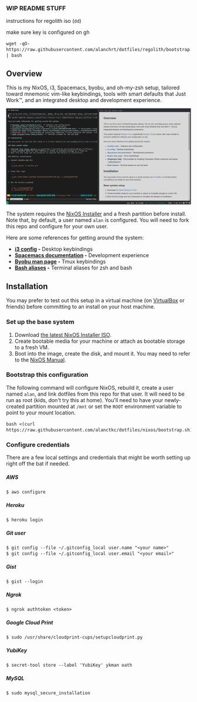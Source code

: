 ### WIP README STUFF

instructions for regolith iso (`dd`)

make sure key is configured on gh

```shell
wget -qO- https://raw.githubusercontent.com/alanchrt/dotfiles/regolith/bootstrap.sh | bash
```

## Overview

This is my NixOS, i3, Spacemacs, byobu, and oh-my-zsh setup, tailored toward mnemonic vim-like keybindings, tools with smart defaults that Just Work&trade;, and an integrated desktop and development experience.

![dotfiles screenshot](screenshot.png)

The system requires the [NixOS Installer](https://nixos.org/nixos/download.html) and a fresh partition before install. Note that, by default, a user named `alan` is configured. You will need to fork this repo and configure for your own user.

Here are some references for getting around the system:

- **[i3 config](home/.config/i3/config) -** Desktop keybindings
- **[Spacemacs documentation](http://spacemacs.org/doc/DOCUMENTATION.html) -** Development experience
- **[Byobu man page](http://manpages.ubuntu.com/manpages/zesty/en/man1/byobu.1.html#contenttoc8) -** Tmux keybindings
- **[Bash aliases](home/.bash_aliases) -** Terminal aliases for zsh and bash

## Installation

You may prefer to test out this setup in a virtual machine (on [VirtualBox](https://www.virtualbox.org/) or friends) before committing to an install on your host machine.

### Set up the base system

1. Download [the latest NixOS Installer ISO](https://nixos.org/nixos/download.html).
2. Create bootable media for your machine or attach as bootable storage to a fresh VM.
3. Boot into the image, create the disk, and mount it. You may need to refer to the [NixOS Manual](https://nixos.org/nixos/manual/index.html#sec-installation).

### Bootstrap this configuration

The following command will configure NixOS, rebuild it, create a user named `alan`, and link dotfiles from this repo for that user. It will need to be run as root (kids, don't try this at home). You'll need to have your newly-created partition mounted at `/mnt` or set the `ROOT` environment variable to point to your mount location.

<!-- TODO NIXOS-BRANCH change the path to the bootstrap script after master merge -->
```
bash <(curl https://raw.githubusercontent.com/alanctkc/dotfiles/nixos/bootstrap.sh)
```

### Configure credentials

There are a few local settings and credentials that might be worth setting up right off the bat if needed.

##### AWS

```
$ aws configure
```

##### Heroku

```
$ heroku login
```

##### Git user

```
$ git config --file ~/.gitconfig_local user.name "<your name>"
$ git config --file ~/.gitconfig_local user.email "<your email>"
```

##### Gist

```
$ gist --login
```

##### Ngrok

```
$ ngrok authtoken <token>
```

##### Google Cloud Print

```
$ sudo /usr/share/cloudprint-cups/setupcloudprint.py
```

##### YubiKey

```
$ secret-tool store --label 'YubiKey' ykman oath
```

##### MySQL

```
$ sudo mysql_secure_installation
```
